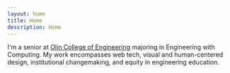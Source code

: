 ```yaml
---
layout: home
title: Home
description: Home
---
```


I'm a senior at [Olin College of Engineering](http://www.olin.edu/) majoring in Engineering with Computing. My work encompasses web tech, visual and human-centered design, institutional changemaking, and equity in engineering education. 